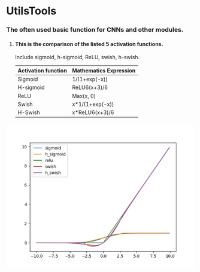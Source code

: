# UtilsTools

### The often used basic function for CNNs and other modules.

1. #### This is the comparison of the listed 5 activation functions.

   Include sigmoid, h-sigmoid, ReLU, swish, h-swish. 
   
    | Activation function | Mathematics Expression |
    | ------------------- | ---------------------- |
    | Sigmoid             | 1/(1+exp(-x))          |
    | H-sigmoid           | ReLU6(x+3)/6           |
    | ReLU                | Max(x, 0)              |
    | Swish               | x*1/(1+exp(-x))        |
    | H-Swish             | x*ReLU6(x+3)/6         |


### 

![comparison](comparison.jpg)
